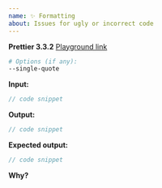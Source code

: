 ```yaml
---
name: ✨ Formatting
about: Issues for ugly or incorrect code
---
```


<!--

BEFORE SUBMITTING AN ISSUE:

1.  Search for your issue on GitHub: https://github.com/prettier/prettier/issues
    A large number of opened issues are duplicates of existing issues.
    If someone has already opened an issue for what you are experiencing,
    you do not need to open a new issue — please add a 👍 reaction to the
    existing issue instead.

2.  We get a lot of requests for adding options, but Prettier is
    built on the principle of being opinionated about code formatting.
    This means we add options only in the case of strict technical necessity.
    Find out more: https://prettier.io/docs/en/option-philosophy.html

Don't fill the form below manually! Let a program create a report for you:

1. Go to https://prettier.io/playground
2. Paste your code and set options
3. Press the "Report issue" button in the lower right

-->

**Prettier 3.3.2**
[Playground link](https://prettier.io/playground/#.....)

```sh
# Options (if any):
--single-quote
```

**Input:**

```jsx
// code snippet
```

**Output:**

```jsx
// code snippet
```

**Expected output:**

```jsx
// code snippet
```

**Why?**

<!-- short explanation of expected output -->
